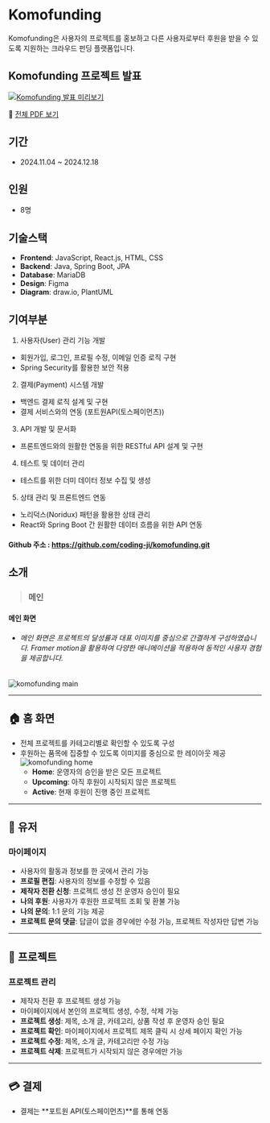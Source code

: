 # Komofunding

Komofunding은 사용자의 프로젝트를 홍보하고 다른 사용자로부터 후원을 받을 수 있도록 지원하는 크라우드 펀딩 플랫폼입니다.

## Komofunding 프로젝트 발표

[![Komofunding 발표 미리보기](https://raw.githubusercontent.com/KeumKyuHwan/portfolio/main/komofunding/assets/presentation/presentation.gif)](https://github.com/KeumKyuHwan/portfolio/blob/main/komofunding/presentation/KOMOFUNDING__.pdf)

📄 [전체 PDF 보기](https://github.com/KeumKyuHwan/portfolio/blob/main/komofunding/presentation/KOMOFUNDING__.pdf)
## 기간

- 2024.11.04 ~ 2024.12.18

## 인원

- 8명

## 기술스택

- **Frontend**: JavaScript, React.js, HTML, CSS
- **Backend**: Java, Spring Boot, JPA
- **Database**: MariaDB
- **Design**: Figma
- **Diagram**: draw.io, PlantUML

## 기여부분

1. 사용자(User) 관리 기능 개발
- 회원가입, 로그인, 프로필 수정, 이메일 인증 로직 구현
- Spring Security를 활용한 보안 적용

2. 결제(Payment) 시스템 개발
- 백엔드 결제 로직 설계 및 구현
- 결제 서비스와의 연동 (포트원API(토스페이먼츠))

3. API 개발 및 문서화
- 프론트엔드와의 원활한 연동을 위한 RESTful API 설계 및 구현

4. 테스트 및 데이터 관리
- 테스트를 위한 더미 데이터 정보 수집 및 생성

5. 상태 관리 및 프론트엔드 연동
- 노리덕스(Noridux) 패턴을 활용한 상태 관리
- React와 Spring Boot 간 원활한 데이터 흐름을 위한 API 연동

#### Github 주소 : https://github.com/coding-ji/komofunding.git

## 소개
>### 메인
#### 메인 화면
- ###### 메인 화면은 프로젝트의 달성률과 대표 이미지를 중심으로 간결하게 구성하였습니다. Framer motion을 활용하여 다양한 애니메이션을 적용하여 동적인 사용자 경험을 제공합니다.

![komofunding main](https://github.com/user-attachments/assets/8980fef9-761b-40d1-9b40-73925e2ba01f)

---

## 🏠 **홈 화면**
- 전체 프로젝트를 카테고리별로 확인할 수 있도록 구성
- 후원하는 품목에 집중할 수 있도록 이미지를 중심으로 한 레이아웃 제공
  ![komofunding home](https://drive.google.com/uc?export=view&id=1McC3HA-LADVWFNm1vp0VK-faVGgltjhP)
    - **Home**: 운영자의 승인을 받은 모든 프로젝트
    - **Upcoming**: 아직 후원이 시작되지 않은 프로젝트
    - **Active**: 현재 후원이 진행 중인 프로젝트

---

## 👤 **유저**
### 마이페이지
- 사용자의 활동과 정보를 한 곳에서 관리 가능
- **프로필 편집**: 사용자의 정보를 수정할 수 있음
- **제작자 전환 신청**: 프로젝트 생성 전 운영자 승인이 필요
- **나의 후원**: 사용자가 후원한 프로젝트 조회 및 환불 가능
- **나의 문의**: 1:1 문의 기능 제공
- **프로젝트 문의 댓글**: 답글이 없을 경우에만 수정 가능, 프로젝트 작성자만 답변 가능

---

## 📌 **프로젝트**
### 프로젝트 관리
- 제작자 전환 후 프로젝트 생성 가능
- 마이페이지에서 본인의 프로젝트 생성, 수정, 삭제 가능
- **프로젝트 생성**: 제목, 소개 글, 카테고리, 상품 작성 후 운영자 승인 필요
- **프로젝트 확인**: 마이페이지에서 프로젝트 제목 클릭 시 상세 페이지 확인 가능
- **프로젝트 수정**: 제목, 소개 글, 카테고리만 수정 가능
- **프로젝트 삭제**: 프로젝트가 시작되지 않은 경우에만 가능

---

## 💳 **결제**
- 결제는 **포트원 API(토스페이먼츠)**를 통해 연동
